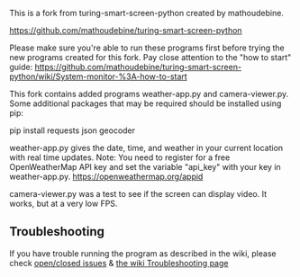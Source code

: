 This is a fork from turing-smart-screen-python created by mathoudebine.

https://github.com/mathoudebine/turing-smart-screen-python

Please make sure you're able to run these programs first before trying the new programs created for this fork.
Pay close attention to the "how to start" guide: 
https://github.com/mathoudebine/turing-smart-screen-python/wiki/System-monitor-%3A-how-to-start

This fork contains added programs weather-app.py and camera-viewer.py.
Some additional packages that may be required should be installed using pip:

pip install requests json geocoder

weather-app.py gives the date, time, and weather in your current location with real time updates.
Note: You need to register for a free OpenWeatherMap API key and set the variable "api_key" with your key in weather-app.py.
https://openweathermap.org/appid

camera-viewer.py was a test to see if the screen can display video.  It works, but at a very low FPS.

## Troubleshooting
If you have trouble running the program as described in the wiki, please check [open/closed issues](https://github.com/mathoudebine/turing-smart-screen-python/issues) & [the wiki Troubleshooting page](https://github.com/mathoudebine/turing-smart-screen-python/wiki/Troubleshooting)


